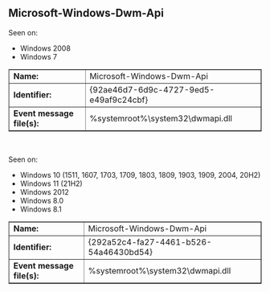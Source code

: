 ## Microsoft-Windows-Dwm-Api

Seen on:
* Windows 2008
* Windows 7

<table border="1" class="docutils">
  <tbody>
    <tr>
      <td><b>Name:</b></td>
      <td>Microsoft-Windows-Dwm-Api</td>
    </tr>
    <tr>
      <td><b>Identifier:</b></td>
      <td>{92ae46d7-6d9c-4727-9ed5-e49af9c24cbf}</td>
    </tr>
    <tr>
      <td><b>Event message file(s):</b></td>
      <td>%systemroot%\system32\dwmapi.dll</td>
    </tr>
  </tbody>
</table>

&nbsp;

Seen on:
* Windows 10 (1511, 1607, 1703, 1709, 1803, 1809, 1903, 1909, 2004, 20H2)
* Windows 11 (21H2)
* Windows 2012
* Windows 8.0
* Windows 8.1

<table border="1" class="docutils">
  <tbody>
    <tr>
      <td><b>Name:</b></td>
      <td>Microsoft-Windows-Dwm-Api</td>
    </tr>
    <tr>
      <td><b>Identifier:</b></td>
      <td>{292a52c4-fa27-4461-b526-54a46430bd54}</td>
    </tr>
    <tr>
      <td><b>Event message file(s):</b></td>
      <td>%systemroot%\system32\dwmapi.dll</td>
    </tr>
  </tbody>
</table>

&nbsp;

